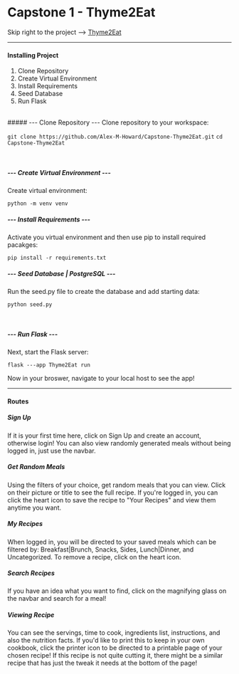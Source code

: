 # Capstone 1 - Thyme2Eat
Skip right to the project --> [Thyme2Eat](https://thyme2eat.up.railway.app)
<hr>


#### Installing Project
1. Clone Repository
2. Create Virtual Environment
3. Install Requirements
4. Seed Database
5. Run Flask

<br>
##### --- Clone Repository ---
Clone repository to your workspace:

`git clone https://github.com/Alex-M-Howard/Capstone-Thyme2Eat.git`
`cd Capstone-Thyme2Eat`

<br>

##### --- Create Virtual Environment ---
Create virtual environment:

`python -m venv venv`
<br>

##### --- Install Requirements ---
Activate you virtual environment and then use pip to install required pacakges:

`pip install -r requirements.txt`
<br>

##### --- Seed Database | PostgreSQL ---
Run the seed.py file to create the database and add starting data:

`python seed.py`

<br>

##### --- Run Flask ---
Next, start the Flask server:

`flask ---app Thyme2Eat run`

Now in your broswer, navigate to your local host to see the app!

<hr>

#### Routes 
##### Sign Up
If it is your first time here, click on Sign Up and create an account, otherwise login! You can also view randomly generated meals without being logged in, just use the navbar.
<br>

##### Get Random Meals
Using the filters of your choice, get random meals that you can view. Click on their picture or title to see the full recipe. If you're logged in, you can click the heart icon to save the recipe to "Your Recipes" and view them anytime you want. 
<br>

##### My Recipes
When logged in, you will be directed to your saved meals which can be filtered by: Breakfast|Brunch, Snacks, Sides, Lunch|Dinner, and Uncategorized. To remove a recipe, click on the heart icon.
<br>

##### Search Recipes
If you have an idea what you want to find, click on the magnifying glass on the navbar and search for a meal!
<br>

##### Viewing Recipe
You can see the servings, time to cook, ingredients list, instructions, and also the nutrition facts. If you'd like to print this to keep in your own cookbook, click the printer icon to be directed to a printable page of your chosen recipe! If this recipe is not quite cutting it, there might be a similar recipe that has just the tweak it needs at the bottom of the page!

